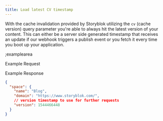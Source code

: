 ```yaml
---
title: Load latest CV timestamp
---
```


With the cache invalidation provided by Storyblok utilizing the `cv` (cache version) query parameter you're able to always hit the latest version of your content. This can either be a server side generated timestamp that receives an update if our webhook triggers a publish event or you fetch it every time you boot up your application.

;examplearea

Example Request

<RequestExample url="https://api.storyblok.com/v2/cdn/spaces/me/?cv=CURRENT_TIMESTAMP&token=ask9soUkv02QqbZgmZdeDAtt"></RequestExample>

Example Response

```json
{
  "space": {
    "name": "Blog",
    "domain": "https://www.storyblok.com/",
    // version timestamp to use for further requests
    "version": 1544466448
  }
}
```
